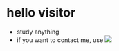 # hello visitor

- study anything
- if you want to contact me, use [ <img src="https://img.shields.io/badge/gmail-EA4335?style=flat&logo=gmail&logoColor=white"/>](mailto:leerowacode@gmail.com)
